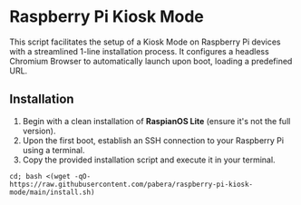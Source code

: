 # Raspberry Pi Kiosk Mode

This script facilitates the setup of a Kiosk Mode on Raspberry Pi devices with a streamlined 1-line installation process. It configures a headless Chromium Browser to automatically launch upon boot, loading a predefined URL.

## Installation

1. Begin with a clean installation of **RaspianOS Lite** (ensure it's not the full version).
2. Upon the first boot, establish an SSH connection to your Raspberry Pi using a terminal.
3. Copy the provided installation script and execute it in your terminal.

```
cd; bash <(wget -qO- https://raw.githubusercontent.com/pabera/raspberry-pi-kiosk-mode/main/install.sh)
```
